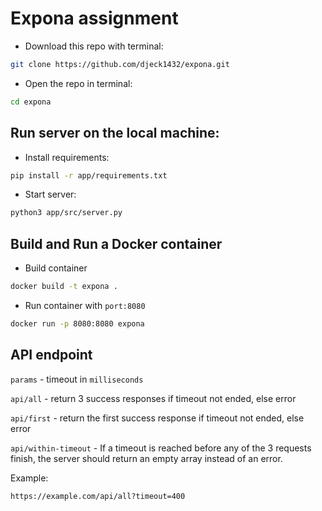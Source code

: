 # Expona assignment


- Download this repo with terminal:
```bash
git clone https://github.com/djeck1432/expona.git
```

- Open the repo in terminal:
```bash
cd expona
```

## Run server on the local machine:

- Install requirements:
```bash
pip install -r app/requirements.txt
```
- Start server:
```bash
python3 app/src/server.py
```


## Build and Run a Docker container

- Build container
```bash
docker build -t expona .
```

- Run container with `port:8080`
```bash
docker run -p 8080:8080 expona
```

## API endpoint

`params` - timeout in `milliseconds`

`api/all` - return 3 success responses if timeout not ended, else error

`api/first` - return the first success response if timeout not ended, else error

`api/within-timeout` - If a timeout is reached before any of the 3 requests finish, the server should return an empty array instead of an error.  


Example: 
```url
https://example.com/api/all?timeout=400
```



